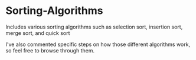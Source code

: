 # Sorting-Algorithms
Includes various sorting algorithms such as selection sort, insertion sort, merge sort, and quick sort

I've also commented specific steps on how those different algorithms work, so feel free to browse through them.

